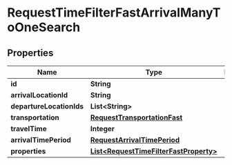 
# RequestTimeFilterFastArrivalManyToOneSearch

## Properties
Name | Type | Description | Notes
------------ | ------------- | ------------- | -------------
**id** | **String** |  | 
**arrivalLocationId** | **String** |  | 
**departureLocationIds** | **List&lt;String&gt;** |  | 
**transportation** | [**RequestTransportationFast**](RequestTransportationFast.md) |  | 
**travelTime** | **Integer** |  | 
**arrivalTimePeriod** | [**RequestArrivalTimePeriod**](RequestArrivalTimePeriod.md) |  | 
**properties** | [**List&lt;RequestTimeFilterFastProperty&gt;**](RequestTimeFilterFastProperty.md) |  | 



